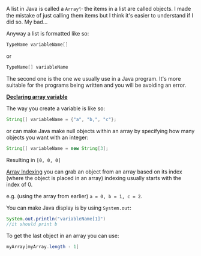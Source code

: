 A list in Java is called a `Array`✨ the items in a list are called objects. I made the mistake of just calling them items but I think it's easier to understand if I did so. My bad...

Anyway a list is formatted like so:

```java
TypeName variableName[]
```

or

```java
TypeName[] variableName
```

The second one is the one we usually use in a Java program. It's more suitable for the programs being written and you will be avoiding an error.

<b><u>Declaring array variable</u></b>

The way you create a variable is like so:

```java
String[] variableName = {"a", "b,", "c"};
```

or can make Java make null objects within an array by specifying how many objects you want with an integer:

```java
String[] variableName = new String[3];
```

Resulting in  `[0, 0, 0]`


<u>Array Indexing</u>
you can grab an object from an array based on its index (where the object is placed in an array) indexing usually starts with the index of 0.

e.g. (using the array from earlier) `a = 0, b = 1, c = 2`.

You can make Java display is by using `System.out`:
```java
System.out.println("variableName[1]")
//it should print b
``` 
To get the last object in an array you can use:

```java
myArray[myArray.length - 1]
```

